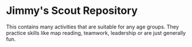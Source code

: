 <h1>Jimmy's Scout Repository</h1>
This contains many activities that are suitable for any age groups. They practice skills like map reading, teamwork, leadership or are just generally fun.